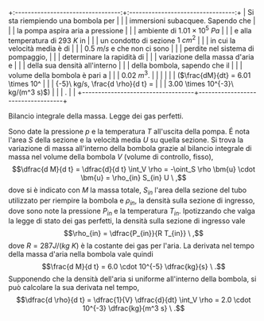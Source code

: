 +:---------------------------------:+:---------------------------------:+
| Si sta riempiendo una bombola per |                                   |
| immersioni subacquee. Sapendo che |                                   |
| la pompa aspira aria a pressione  |                                   |
| ambiente di $1.01\times10^5\ Pa$  |                                   |
| e alla temperatura di $293\ K$ in |                                   |
| un condotto di sezione $1\ cm^2$  |                                   |
| in cui la velocità media è di     |                                   |
| $0.5\ m/s$ e che non ci sono      |                                   |
| perdite nel sistema di pompaggio, |                                   |
| determinare la rapidità di        |                                   |
| variazione della massa d'aria e   |                                   |
| della sua densità all'interno     |                                   |
| della bombola, sapendo che il     |                                   |
| volume della bombola è pari a     |                                   |
| $0.02 \  m^3$.                    |                                   |
|                                   |                                   |
| ($\frac{dM}{dt} = 6.01 \times 10^ |                                   |
| {-5}\ kg/s, \frac{d \rho}{d t} =  |                                   |
| 3.00 \times 10^{-3}\ kg/(m^3 s)$) |                                   |
| .                                 |                                   |
+-----------------------------------+-----------------------------------+

Bilancio integrale della massa. Legge dei gas perfetti.

Sono date la pressione $p$ e la temperatura $T$ all'uscita della pompa.
É nota l'area $S$ della sezione e la velocità media $U$ su quella
sezione. Si trova la variazione di massa all'interno della bombola
grazie al bilancio integrale di massa nel volume della bombola $V$
(volume di controllo, fisso),
$$\dfrac{d M}{d t} = \dfrac{d}{d t} \int_V \rho = -\oint_S \rho \bm{u} \cdot \bm{u} =
 \rho_{in} S_{in} U \ ,$$ dove si è indicato con $M$ la massa totale,
$S_{in}$ l'area della sezione del tubo utilizzato per riempire la
bombola e $\rho_{in}$, la densità sulla sezione di ingresso, dove sono
note la pressione $P_{in}$ e la temperatura $T_{in}$. Ipotizzando che
valga la legge di stato dei gas perfetti, la densità sulla sezione di
ingresso vale $$\rho_{in} = \dfrac{P_{in}}{R T_{in}} \ ,$$ dove
$R=287 J/(kg\ K)$ è la costante dei gas per l'aria. La derivata nel
tempo della massa d'aria nella bombola vale quindi
$$\frac{d M}{d t} = 6.0 \cdot 10^{-5} \dfrac{kg}{s} \ .$$ Supponendo che
la densità dell'aria si uniforme all'interno della bombola, si può
calcolare la sua derivata nel tempo,
$$\dfrac{d \rho}{d t} = \dfrac{1}{V} \dfrac{d}{dt} \int_V \rho = 2.0 \cdot 10^{-3} \dfrac{kg}{m^3 s} \ .$$
